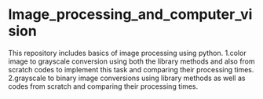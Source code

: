 # Image_processing_and_computer_vision
This repository includes basics of image processing using python.
1.color image to grayscale conversion using both the library methods and also from scratch codes to implement this task and comparing their processing times.
2.grayscale to binary image conversions using library methods as well as codes from scratch and comparing their processing times.
